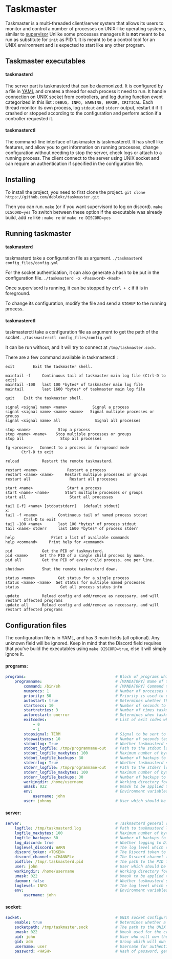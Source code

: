 # Taskmaster
Taskmaster is a multi-threaded client/server system that allows its users to monitor and control a number of processes on UNIX-like operating systems, similar to [supervisor](http://supervisord.org/)
Unlike some processes managers it is **not** meant to be run as substitute for `init` as PID 1. It is meant to be a control tool for an UNIX environment and is expected to start like any other program.
## Taskmaster executables
#### taskmasterd

The server part is taskmasterd that can be daemonized. It is configured by a file in [YAML](https://yaml.org/) and creates a thread for each process it need to run. It handle connection on UNIX socket from controllers, and log during function event categorized in this list : `DEBUG, INFO, WARNING, ERROR, CRITICAL`.
Each thread monitor its own process, log `stdout` and `stderr` output, restart it if it crashed or stopped according to the configuration and perform action if a controller requested it.

#### taskmasterctl

The command-line interface of taskmaster is taskmasterctl. It has shell like features, and allow you to get information on running processes, change configuration without needing to stop the server, check logs or attach to a running process.
The client connect to the server using UNIX socket and can require an authentication if specified in the configuration file.

## Installing

To install the project, you need to first clone the project.
```git clone https://github.com/deblokc/taskmaster.git```

Then you can run.
```make```
(or if you want supervisord to log on discord).
```make DISCORD=yes```
To switch between these option if the executable was already build, add ```re```
like :
```make re``` or ```make re DISCORD=yes```

## Running taskmaster

#### taskmasterd
taskmasterd take a configuration file as argument.
`./taskmasterd config_files/config.yml`

For the socket authentication, it can also generate a hash to be put in the configuration file.
`./taskmasterd -x <Password>`
`<Hash>`

Once supervisord is running, it can be stopped by `ctrl + c` if it is in foreground.

To change its configuration, modify the file and send a `SIGHUP` to the running process.

#### taskmasterctl
taskmasterctl take a configuration file as argument to get the path of the socket.
`./taskmasterctl config_files/config.yml`

It can be run without, and it will try to connect at `/tmp/taskmaster.sock`.

There are a few command available in taskmasterctl : 
```
exit        Exit the taskmaster shell.

maintail -f     Continuous tail of taskmaster main log file (Ctrl-D to exit)
maintail -100   last 100 *bytes* of taskmaster main log file
maintail        last 1600 *bytes* of taskmaster main log file

quit    Exit the taskmaster shell.

signal <signal name> <name>           Signal a process
signal <signal name> <name> <name>   Signal multiple processes or groups
signal <signal name> all               Signal all processes

stop <name>            Stop a process
stop <name> <name>    Stop multiple processes or groups
stop all                Stop all processes

fg <process>   Connect to a process in foreground mode
       Ctrl-D to exit

reload          Restart the remote taskmasterd.

restart <name>             Restart a process
restart <name> <name>     Restart multiple processes or groups
restart all                 Restart all processes

start <name>               Start a process
start <name> <name>       Start multiple processes or groups
start all                   Start all processes

tail [-f] <name> [stdoutstderr]   (default stdout)
x:
tail -f <name>         Continuous tail of named process stdout
        Ctrl-D to exit
tail -100 <name>       last 100 *bytes* of process stdout
tail <name> stderr     last 1600 *bytes* of process stderr

help                Print a list of available commands
help <command>     Print help for <command>

pid             Get the PID of taskmasterd.
pid <name>     Get the PID of a single child process by name.
pid all         Get the PID of every child process, one per line.

shutdown        Shut the remote taskmasterd down.

status <name>          Get status for a single process
status <name> <name>  Get status for multiple named processes
status                  Get all process status info

update          Reload config and add/remove as necessary, and will restart affected programs
update all      Reload config and add/remove as necessary, and will restart affected programs
```

## Configuration files

The configuration file is in YAML, and has 3 main fields (all optional). Any unknown field will be ignored. Keep in mind that the Discord field requires that you've build the executables using `make DISCORD=true`, else it will simply ignore it.

#### programs:
```yaml
programs:                                       # Block of programs which will be managed by taskmasterd. If a program name is defined twice or more, only its last definition will remain
    programname:                                # [MANDATORY] Name of the program
        command: /bin/sh                        # [MANDATORY] Command to run. Note that it does not support environement variable expansions and escape sequences are limited to double quotes and single quotes according to bash POSIX behavior.
        numprocs: 1                             # Number of processes to run for this program. Note that a hard limit of 100 total processes is imposed. Accepted values range from 1 to 100. Default value: 1
        priority: 50                            # Priority is used to determine the order in which programs will be started and stopped. Lower starts first and terminates last. Accepted values range from 0 to 999. Default value: 999
        autostart: true                         # Determines whether the program should be started when taskmasterd starts. If false the program can be started via taskmasterctl. Accepted values are true, True, on, yes, false, False, off, no. Default value: true
        startsecs: 10                           # Number of seconds to wait until the program is considered as successfully started (when it moves from STARTING to RUNNING state). Accepted values range from 0 to 300. Default value: 3
        startretries: 3                         # Number of times taskmasterd should try to start the program if it fails to move from STARTING to RUNNING state. Accepted values range from 1 to 10. Default value: 3
        autorestart: onerror                    # Determines when taskmasterd should automatically try to restart a program in RUNNING state which exits. Accepted values are never, onerror, always. Default value: onerror
        exitcodes:                              # List of exit codes which are considered normal exit codes (i.e.: No error happened). This value is used for the autorestart property if it is set as onerror. Accepted values range from 0 to INT_MAX. Default value: 0 
            - 0                                  
            - 1
        stopsignal: TERM                        # Signal to be sent to the process to stop it. Accepted values are TERM, HUP, INT, QUIT, KILL, USR1, USR2. Default value: TERM
        stopwaitsecs: 10                        # Number of seconds taskmasterd should leave the process to terminate when it sends a stopsignal before forcingly killing it. Accepted values range from 0 to 300. Default value: 5
        stdoutlog: True                         # Whether taskmasterd should log the stdout of the process. Accepted values are true, True, on, yes, false, False, off, no. Default value: true
        stdout_logfile: /tmp/programname-out    # Path to the stdout logfile for the process if logging is enabled.
        stdout_logfile_maxbytes: 100            # Maximum number of bytes for each stdout logfile. Accepted values range from 100 to 1073741824 (1Go). Default value: 5242880 (5Mo)
        stdout_logfile_backups: 30              # Number of backups to keep for the stdout logfiles. Numbers will be added at the end of the chosen filename starting from 1 to the number of backups chosen. Accepted values range from 0 to 100. Default value: 10
        stderrlog: True                         # Whether taskmasterd should log the stderr of the process. Accepted values are true, True, on, yes, false, False, off, no. Default value: true
        stderr_logfile: /tmp/programname-out    # Path to the stderr logfile for the process if logging is enabled.
        stderr_logfile_maxbytes: 100            # Maximum number of bytes for each stderr logfile. Accepted values range from 100 to 1073741824 (1Go). Default value: 5242880 (5Mo)
        stderr_logfile_backups: 30              # Number of backups to keep for the stderr logfiles. Numbers will be added at the end of the chosen filename starting from 1 to the number of backups chosen. Accepted values range from 0 to 100. Default value: 10
        workingdir: /home/username              # Working directory for the process.
        umask: 022                              # Umask to be applied to the process in octal. Accepted values range from 0 to 0777 (in octal). Default value: 022 (in octal)
        env:                                    # Environment variables for the process.
            username: john
        user: johnny                            # User which should be running the process (user will be set with setuid)
```

#### server:
```yaml
server:                                         # Taskmasterd general server configuration
    logfile: /tmp/taskmasterd.log               # Path to taskmasterd logfile
    logfile_maxbytes: 100                       # Maximum number of bytes for each stdout logfile. Accepted values range from 100 to 1073741824 (1Go). Default value: 5242880 (5Mo)
    logfile_backups: 30                         # Number of backups to keep for the stdout logfiles. Numbers will be added at the end of the chosen filename starting from 1 to the number of backups chosen. Accepted values range from 0 to 100. Default value: 10
    log_discord: true                           # Whether logging to Discord should be enabled. Accepted values are true, True, on, yes, false, False, off, no. Default value: false
    loglevel_discord: WARN                      # The log level which should be applied for Discord. Accepted values are DEBUG, INFO, WARN, ERROR, CRITICAL. It is not recommended to enable DEBUG logging to Discord for performance reasons.
    discord_token: <TOKEN>                      # The Discord token to use the API. The token can also be exported as en environment variable named DISCORD_TOKEN before starting taskmasterd, which improves privacy. Mandatory if logging to Discord is enabled.
    discord_channel: <CHANNEL>                  # The Discord channel to which the messages should be sent. The channel can also be exported as en environment variable named DISCORD_CHANNEL before starting taskmasterd, which improves privacy. Mandatory if logging to Discord is enabled.
    pidfile: /tmp/.taskmasterd.pid              # The path to the PID file for taskmasterd
    user: john                                  # User which should be running taskmasterd (user will be set with setuid)
    workingdir: /home/username                  # Working directory for taskmasterd.
    umask: 022                                  # Umask to be applied to the process in octal. Accepted values range from 0 to 0777 (in octal). Default value: 022 (in octal)
    daemon: false                               # Whether taskmasterd should be started as a daemon or not. If taskmasterd is not running as a daemon, logs will be displayed in the shell according to the loglevel chosen in addition to being written in the logfile. Accepted values are true, True, on, yes, false, False, off, no. Default value: false
    loglevel: INFO                              # The log level which should be applied for log messages. Accepted values are DEBUG, INFO, WARN, ERROR, CRITICAL. It is not recommended to enable DEBUG for performance reasons.
    env:                                        # Environment variables for taskmasterd. Processes will inherit them.
        username: john
```

#### socket:

```yaml
socket:                                         # UNIX socket configuration used to communicate between taskmasterd and taskmasterctl
    enable: true                                # Determines whether a socket should be created. Accepted values are true, True, on, yes, false, False, off, no. Default value: false
    socketpath: /tmp/taskmaster.sock            # The path to the UNIX socket. This path will also be used for taskmasterctl. It is recommended to use absolute paths.
    umask: 022                                  # Umask used for the creation of the socket in octal. This will determine who has the rights to communicate with taskmasterd. Accepted values range from 0 to 0777 (in octal). Default value: 022 (in octal)
    uid: john                                   # User who will own the UNIX socket
    gid: adm                                    # Group which will own the UNIX socket
    username: user                              # Username for authentication
    password: <HASH>                            # Hash of password, get it by using ./taskmasterd -x <PASSWORD>
```
